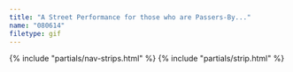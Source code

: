 ```yaml
---
title: "A Street Performance for those who are Passers-By..."
name: "080614"
filetype: gif
---
```


{% include "partials/nav-strips.html" %}
{% include "partials/strip.html" %}